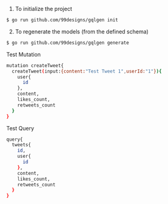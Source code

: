 1. To initialize the project 
```bash
$ go run github.com/99designs/gqlgen init 
```

2. To regenerate the models (from the defined schema)
```bash
$ go run github.com/99designs/gqlgen generate
```

Test Mutation 
```bash
mutation createTweet{
  createTweet(input:{content:"Test Tweet 1",userId:"1"}){
    user{
      id
    },
    content, 
    likes_count, 
    retweets_count
  }
} 
```

Test Query 
```bash
query{
  tweets{
    id,
    user{
      id
    },
    content,
    likes_count, 
    retweets_count
  }
} 
```